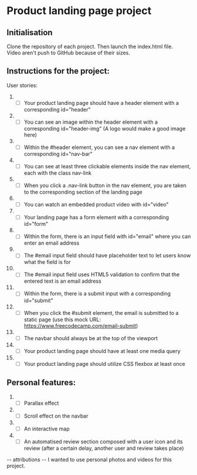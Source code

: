 # Product landing page project
## Initialisation
Clone the repository of each project. Then launch the index.html file.\
Video aren't push to GitHub because of their sizes. 

## Instructions for the project:
User stories: 

1. - [ ] Your product landing page should have a header element with a corresponding id="header"
2. - [ ] You can see an image within the header element with a corresponding id="header-img" (A logo would make a good image here)
3. - [ ] Within the #header element, you can see a nav element with a corresponding id="nav-bar"
4. - [ ] You can see at least three clickable elements inside the nav element, each with the class nav-link
5. - [ ] When you click a .nav-link button in the nav element, you are taken to the corresponding section of the landing page
6. - [ ] You can watch an embedded product video with id="video"
7. - [ ] Your landing page has a form element with a corresponding id="form"
8. - [ ] Within the form, there is an input field with id="email" where you can enter an email address
9. - [ ] The #email input field should have placeholder text to let users know what the field is for
10. - [ ] The #email input field uses HTML5 validation to confirm that the entered text is an email address
11. - [ ] Within the form, there is a submit input with a corresponding id="submit"
12. - [ ] When you click the #submit element, the email is submitted to a static page (use this mock URL: https://www.freecodecamp.com/email-submit)
13. - [ ] The navbar should always be at the top of the viewport
14. - [ ] Your product landing page should have at least one media query
15. - [ ] Your product landing page should utilize CSS flexbox at least once

## Personal features:
1. - [ ] Parallax effect
2. - [ ] Scroll effect on the navbar
3. - [ ] An interactive map
4. - [ ] An automatised review section composed with a user icon and its review (after a certain delay, another user and review takes place)

-- attributions --
I wanted to use personal photos and videos for this project.

